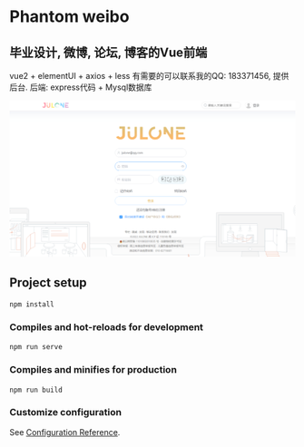 # Phantom weibo
## 毕业设计, 微博, 论坛, 博客的Vue前端
vue2 + elementUI + axios + less
有需要的可以联系我的QQ: 183371456, 提供后台.
后端: express代码 + Mysql数据库

![image](public/img/QQ截图20220225092843.png)

## Project setup
```
npm install
```

### Compiles and hot-reloads for development
```
npm run serve
```

### Compiles and minifies for production
```
npm run build
```

### Customize configuration
See [Configuration Reference](https://cli.vuejs.org/config/).
